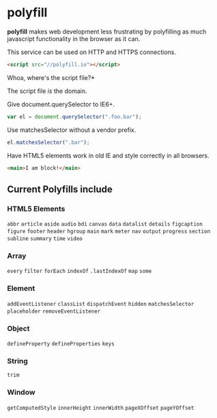 # polyfill

**polyfill** makes web development less frustrating by polyfilling as much javascript functionality in the browser as it can.

This service can be used on HTTP and HTTPS connections.

```html
<script src="//polyfill.io"></script>
```

Whoa, where's the script file?*

The script file *is* the domain.

Give document.querySelector to IE6+.

```js
var el = document.querySelector(".foo.bar");
```

Use matchesSelector without a vendor prefix. 

```js
el.matchesSelector(".bar");
```

Have HTML5 elements work in old IE and style correctly in all browsers.

```html
<main>I am block!</main>
```

## Current Polyfills include

### HTML5 Elements

`abbr` `article` `aside` `audio` `bdi` `canvas` `data` `datalist` `details` `figcaption` `figure` `footer` `header` `hgroup` `main` `mark` `meter` `nav` `output` `progress` `section` `subline` `summary` `time` `video`

### Array

`every` `filter` `forEach` `indexOf` `.lastIndexOf` `map` `some`

### Element

`addEventListener` `classList` `dispatchEvent` `hidden` `matchesSelector` `placeholder` `removeEventListener`

### Object

`defineProperty` `defineProperties` `keys`

### String

`trim`

### Window

`getComputedStyle` `innerHeight` `innerWidth` `pageXOffset` `pageYOffset`
